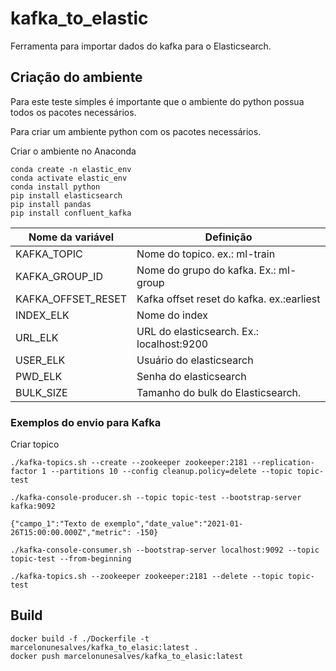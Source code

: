 # kafka_to_elastic

Ferramenta para importar dados do kafka para o Elasticsearch.

## Criação do ambiente

Para este teste simples é importante que o ambiente do python possua todos os pacotes necessários.

Para criar um ambiente python com os pacotes necessários.

Criar o ambiente no Anaconda

```
conda create -n elastic_env
conda activate elastic_env
conda install python
pip install elasticsearch
pip install pandas
pip install confluent_kafka
```

|Nome da variável|Definição|
|--------|---------|
|KAFKA_TOPIC|Nome do topico. ex.: ml-train|
|KAFKA_GROUP_ID|Nome do grupo do kafka. Ex.: ml-group|
|KAFKA_OFFSET_RESET|Kafka offset reset do kafka. ex.:earliest|
|INDEX_ELK|Nome do index|
|URL_ELK|URL do elasticsearch. Ex.: localhost:9200|
|USER_ELK|Usuário do elasticsearch|
|PWD_ELK|Senha do elasticsearch|
|BULK_SIZE|Tamanho do bulk do Elasticsearch.|

### Exemplos do envio para Kafka

Criar topico

```
./kafka-topics.sh --create --zookeeper zookeeper:2181 --replication-factor 1 --partitions 10 --config cleanup.policy=delete --topic topic-test
```

```
./kafka-console-producer.sh --topic topic-test --bootstrap-server kafka:9092
```

```
{"campo_1":"Texto de exemplo","date_value":"2021-01-26T15:00:00.000Z","metric": -150}
```

```
./kafka-console-consumer.sh --bootstrap-server localhost:9092 --topic topic-test --from-beginning
```

```
./kafka-topics.sh --zookeeper zookeeper:2181 --delete --topic topic-test
```

## Build

```
docker build -f ./Dockerfile -t marcelonunesalves/kafka_to_elasic:latest .
docker push marcelonunesalves/kafka_to_elasic:latest
```